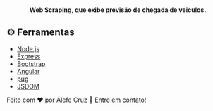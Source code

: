 <h1 align="center">

</h1>

<h4 align="center">
 Web Scraping, que exibe previsão de chegada de veiculos.
</h4>
</p>

## ⚙️ Ferramentas

- [Node.js][nodejs]
- [Express][express]
- [Bootstrap][bootstrap]
- [Angular][angular]
- [pug][pug]
- [JSDOM][jsdom]


Feito com ♥ por Álefe Cruz :wave: [Entre em contato!](https://www.alefecruz.com.br/)

[nodejs]:https://nodejs.org/
[express]:https://nodejs.org/
[bootstrap]:https://getbootstrap.com/
[angular]:https://angularjs.org/
[pug]:https://pugjs.org/api/getting-started.html
[jsdom]:https://www.npmjs.com/package/jsdom
